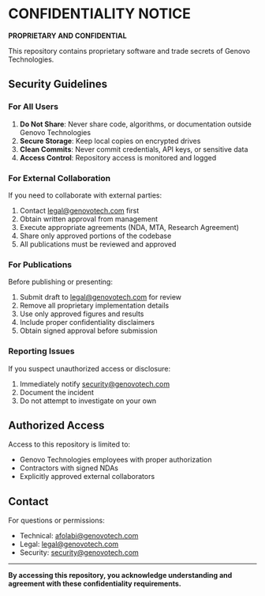 # CONFIDENTIALITY NOTICE

**PROPRIETARY AND CONFIDENTIAL**

This repository contains proprietary software and trade secrets of Genovo Technologies.

## Security Guidelines

### For All Users

1. **Do Not Share**: Never share code, algorithms, or documentation outside Genovo Technologies
2. **Secure Storage**: Keep local copies on encrypted drives
3. **Clean Commits**: Never commit credentials, API keys, or sensitive data
4. **Access Control**: Repository access is monitored and logged

### For External Collaboration

If you need to collaborate with external parties:

1. Contact legal@genovotech.com first
2. Obtain written approval from management
3. Execute appropriate agreements (NDA, MTA, Research Agreement)
4. Share only approved portions of the codebase
5. All publications must be reviewed and approved

### For Publications

Before publishing or presenting:

1. Submit draft to legal@genovotech.com for review
2. Remove all proprietary implementation details
3. Use only approved figures and results
4. Include proper confidentiality disclaimers
5. Obtain signed approval before submission

### Reporting Issues

If you suspect unauthorized access or disclosure:

1. Immediately notify security@genovotech.com
2. Document the incident
3. Do not attempt to investigate on your own

## Authorized Access

Access to this repository is limited to:

- Genovo Technologies employees with proper authorization
- Contractors with signed NDAs
- Explicitly approved external collaborators

## Contact

For questions or permissions:
- Technical: afolabi@genovotech.com
- Legal: legal@genovotech.com
- Security: security@genovotech.com

---

**By accessing this repository, you acknowledge understanding and agreement with these confidentiality requirements.**
